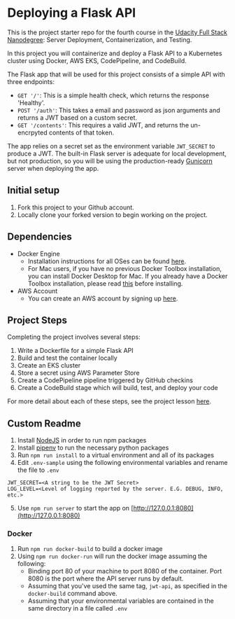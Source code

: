 # Deploying a Flask API

This is the project starter repo for the fourth course in the [Udacity Full Stack Nanodegree](https://www.udacity.com/course/full-stack-web-developer-nanodegree--nd004): Server Deployment, Containerization, and Testing.

In this project you will containerize and deploy a Flask API to a Kubernetes cluster using Docker, AWS EKS, CodePipeline, and CodeBuild.

The Flask app that will be used for this project consists of a simple API with three endpoints:

- `GET '/'`: This is a simple health check, which returns the response 'Healthy'. 
- `POST '/auth'`: This takes a email and password as json arguments and returns a JWT based on a custom secret.
- `GET '/contents'`: This requires a valid JWT, and returns the un-encrpyted contents of that token. 

The app relies on a secret set as the environment variable `JWT_SECRET` to produce a JWT. The built-in Flask server is adequate for local development, but not production, so you will be using the production-ready [Gunicorn](https://gunicorn.org/) server when deploying the app.

## Initial setup
1. Fork this project to your Github account.
2. Locally clone your forked version to begin working on the project.

## Dependencies

- Docker Engine
    - Installation instructions for all OSes can be found [here](https://docs.docker.com/install/).
    - For Mac users, if you have no previous Docker Toolbox installation, you can install Docker Desktop for Mac. If you already have a Docker Toolbox installation, please read [this](https://docs.docker.com/docker-for-mac/docker-toolbox/) before installing.
 - AWS Account
     - You can create an AWS account by signing up [here](https://aws.amazon.com/#).
     
## Project Steps

Completing the project involves several steps:

1. Write a Dockerfile for a simple Flask API
2. Build and test the container locally
3. Create an EKS cluster
4. Store a secret using AWS Parameter Store
5. Create a CodePipeline pipeline triggered by GitHub checkins
6. Create a CodeBuild stage which will build, test, and deploy your code

For more detail about each of these steps, see the project lesson [here](https://classroom.udacity.com/nanodegrees/nd004/parts/1d842ebf-5b10-4749-9e5e-ef28fe98f173/modules/ac13842f-c841-4c1a-b284-b47899f4613d/lessons/becb2dac-c108-4143-8f6c-11b30413e28d/concepts/092cdb35-28f7-4145-b6e6-6278b8dd7527).

## Custom Readme

1. Install [NodeJS](https://nodejs.org/en/) in order to run npm packages
2. Install [pipenv](https://pipenv-fork.readthedocs.io/en/latest/) to run the necessary python packages
3. Run `npm run install` to a virtual environment and all of its packages
4. Edit `.env-sample` using the following environmental variables and rename the file to `.env`

```
JWT_SECRET=<A string to be the JWT Secret>
LOG_LEVEL=<Level of logging reported by the server. E.G. DEBUG, INFO, etc.>
```

5. Use `npm run server` to start the app on [http://127.0.0.1:8080](http://127.0.0.1:8080)

### Docker

1. Run `npm run docker-build` to build a docker image
2. Using `npm run docker-run` will run the docker image assuming the following:
    * Binding port 80 of your machine to port 8080 of the container. Port 8080 is the port where the API server runs by default.
    * Assuming that you've used the same tag, `jwt-api`, as specified in the `docker-build` command above.
    * Assuming that your environmental variables are contained in the same directory in a file called `.env`